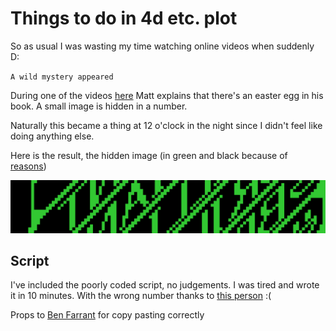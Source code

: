 # Things to do in 4d etc. plot

So as usual I was wasting my time watching online videos when suddenly D:

`A wild mystery appeared`

During one of the videos [here](https://youtu.be/_s5RFgd59ao) Matt explains that
there's an easter egg in his book. A small image is hidden in a number.

Naturally this became a thing at 12 o'clock in the night since I didn't feel
like doing anything else.

Here is the result, the hidden image (in green and black because of [reasons](https://twitter.com/jnunemaker/status/562629640398057472))

![weird image](outcome.png)

## Script

I've included the poorly coded script, no judgements. I was tired and wrote it in 10 minutes. With the wrong number thanks to [this person](https://www.youtube.com/channel/UCu9wluqf7cI8jLmI0XhzxyQ) :(

Props to [Ben Farrant](https://www.youtube.com/user/6002fneb) for copy pasting correctly
